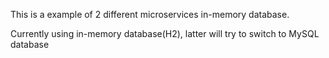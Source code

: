This is a example of 2 different microservices  in-memory database. 

Currently using in-memory database(H2), latter will try to switch to MySQL database
